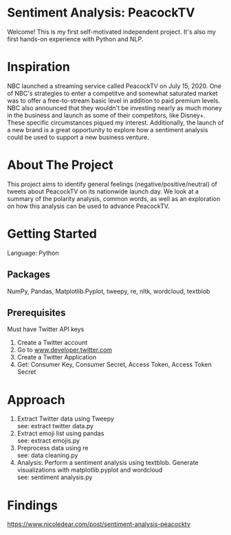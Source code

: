 # Sentiment Analysis: PeacockTV

Welcome! This is my first self-motivated independent project. It's also my first hands-on experience with Python and NLP.

# Inspiration

NBC launched a streaming service called PeacockTV on July 15, 2020. One of NBC's strategies to enter a competitve and somewhat saturated market was to offer a free-to-stream basic level in addition to paid premium levels. NBC also announced that they wouldn't be investing nearly as much money in the business and launch as some of their competitors, like Disney+. These specific circumstances piqued my interest. Additionally, the launch of a new brand is a great opportunity to explore how a sentiment analysis could be used to support a new business venture.

# About The Project

This project aims to identify general feelings (negative/positive/neutral) of tweets about PeacockTV on its nationwide launch day. We look at a summary of the polarity analysis, common words, as well as an exploration on how this analysis can be used to advance PeacockTV.

# Getting Started

Language: Python<br/>

## Packages

NumPy, Pandas, Matplotlib.Pyplot, tweepy, re, nltk, wordcloud, textblob

## Prerequisites

Must have Twitter API keys<br/>
1. Create a Twitter account
2. Go to www.developer.twitter.com
3. Create a Twitter Application
4. Get: Consumer Key, Consumer Secret, Access Token, Access Token Secret

# Approach
1. Extract Twitter data using Tweepy<br/>
see: extract twitter data.py
2. Extract emoji list using pandas<br/>
see: extract emojis.py
3. Preprocess data using re<br/>
see: data cleaning.py
4. Analysis: Perform a sentiment analysis using textblob. Generate visualizations with matplotlib.pyplot and wordcloud<br/>
see: sentiment analysis.py

# Findings
https://www.nicoledear.com/post/sentiment-analysis-peacocktv

